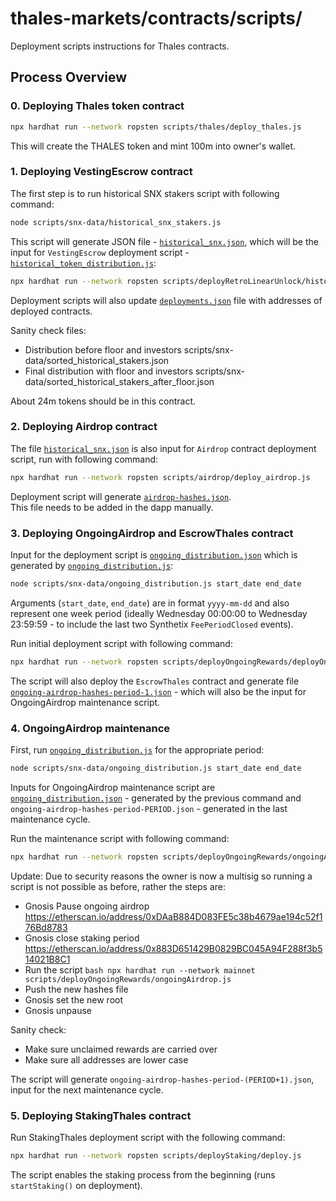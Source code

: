 # thales-markets/contracts/scripts/

Deployment scripts instructions for Thales contracts.

## Process Overview

### 0. Deploying Thales token contract

```bash
npx hardhat run --network ropsten scripts/thales/deploy_thales.js
```

This will create the THALES token and mint 100m into owner's wallet.

### 1. Deploying VestingEscrow contract

The first step is to run historical SNX stakers script with following command:

```bash
node scripts/snx-data/historical_snx_stakers.js
```

This script will generate JSON file - [`historical_snx.json`](./snx-data/historical_snx.json), which will be the input for `VestingEscrow` deployment script - [`historical_token_distribution.js`](./deployRetroLinearUnlock/historical_token_distribution.js):

```bash
npx hardhat run --network ropsten scripts/deployRetroLinearUnlock/historical_token_distribution.js
```

Deployment scripts will also update [`deployments.json`](./deployments.json) file with addresses of deployed contracts.

Sanity check files:

- Distribution before floor and investors scripts/snx-data/sorted_historical_stakers.json
- Final distribution with floor and investors scripts/snx-data/sorted_historical_stakers_after_floor.json

About 24m tokens should be in this contract.

### 2. Deploying Airdrop contract

The file [`historical_snx.json`](./snx-data/historical_snx.json) is also input for `Airdrop` contract deployment script, run with following command:

```bash
npx hardhat run --network ropsten scripts/airdrop/deploy_airdrop.js
```

Deployment script will generate [`airdrop-hashes.json`](./airdrop/airdrop-hashes.json).  
This file needs to be added in the dapp manually.

### 3. Deploying OngoingAirdrop and EscrowThales contract

Input for the deployment script is [`ongoing_distribution.json`](./snx-data/ongoing_distribution.json) which is generated by [`ongoing_distribution.js`](./snx-data/ongoing_distribution.js):

```bash
node scripts/snx-data/ongoing_distribution.js start_date end_date
```

Arguments (`start_date`, `end_date`) are in format `yyyy-mm-dd` and also represent one week period (ideally Wednesday 00:00:00 to Wednesday 23:59:59 - to include the last two Synthetix `FeePeriodClosed` events).

Run initial deployment script with following command:

```bash
npx hardhat run --network ropsten scripts/deployOngoingRewards/deployOngoingAirdrop.js
```

The script will also deploy the `EscrowThales` contract and generate file [`ongoing-airdrop-hashes-period-1.json`](./deployOngoingRewards/ongoing-airdrop-hashes-period-1.json) - which will also be the input for OngoingAirdrop maintenance script.

### 4. OngoingAirdrop maintenance

First, run [`ongoing_distribution.js`](./snx-data/ongoing_distribution.js) for the appropriate period:

```bash
node scripts/snx-data/ongoing_distribution.js start_date end_date
```

Inputs for OngoingAirdrop maintenance script are [`ongoing_distribution.json`](./snx-data/ongoing_distribution.json) - generated by the previous command and `ongoing-airdrop-hashes-period-PERIOD.json` - generated in the last maintenance cycle.

Run the maintenance script with following command:

```bash
npx hardhat run --network ropsten scripts/deployOngoingRewards/ongoingAirdrop.js
```

Update: Due to security reasons the owner is now a multisig so running a script is not possible as before, rather the steps are:  
* Gnosis Pause ongoing airdrop https://etherscan.io/address/0xDAaB884D083FE5c38b4679ae194c52f176Bd8783
* Gnosis close staking period https://etherscan.io/address/0x883D651429B0829BC045A94F288f3b514021B8C1
* Run the script ```bash
                 npx hardhat run --network mainnet scripts/deployOngoingRewards/ongoingAirdrop.js
                 ```
* Push the new hashes file
* Gnosis set the new root 
* Gnosis unpause

Sanity check:
* Make sure unclaimed rewards are carried over
* Make sure all addresses are lower case

The script will generate `ongoing-airdrop-hashes-period-(PERIOD+1).json`, input for the next maintenance cycle.

### 5. Deploying StakingThales contract

Run StakingThales deployment script with the following command:

```bash
npx hardhat run --network ropsten scripts/deployStaking/deploy.js
```

The script enables the staking process from the beginning (runs `startStaking()` on deployment).
